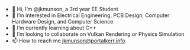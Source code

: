- 👋 Hi, I’m @jkmunson, a 3rd year EE Student
- 👀 I’m interested in Electrical Engineering, PCB Design, Computer Hardware Design, and Computer Science
- 🌱 I’m currently learning about C++
- 💞️ I’m looking to collaborate on Vulkan Rendering or Physics Simulation
- 📫 How to reach me jkmunson@portalkerr.info

<!---
jkmunson/jkmunson is a ✨ special ✨ repository because its `README.md` (this file) appears on your GitHub profile.
You can click the Preview link to take a look at your changes.
--->
